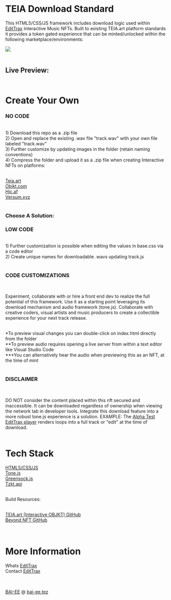 # TEIA Download Standard

This HTML5/CSS/JS framework includes download logic used within [EditTrax](https://teia.art/objkt/612561) Interactive Music NFTs. Built to existing TEIA.art platform standards it provides a token gated experience that can be minted/unlocked within the following marketplace/environments:
<br>

<img src="https://gateway.pinata.cloud/ipfs/QmWyDbiLAujvszhfkriiQ8pf7Tif3oShAEZDWVUrzRkvSn"/>
<br><br>

## Live Preview:<br><br>

# Create Your Own 

### NO CODE 
<br>
1) Download this repo as a .zip file<br>
2) Open and replace the existing .wav file "track.wav" with your own file labeled "track.wav"<br>
3) Further customize by updating images in the folder (retain naming conventions)<br>
4) Compress the folder and upload it as a .zip file when creating Interactive NFTs on platforms:<br><br>

[Teia.art](https://teia.art/)<br>
[Objkt.com](https://objkt.com/)<br>
[Hic.af](https://hic.af/)<br>
[Versum.xyz](https://objkt.com/)<br>
<br>

###  Choose A Solution:

### LOW CODE 
<br>
1) Further customization is possible when editing the values in base.css via a code editor<br>
2) Create unique names for downloadable .wavs updating track.js<br>
<br>

### CODE CUSTOMIZATIONS
<br>

Experiment, collaborate with or hire a front end dev to realize the full potential of this framework. Use it as a starting point leveraging its download mechanism and audio framework (tone.js). Collaborate with creative coders, visual artists and music producers to create a collectible experience for your next track release.


<br>
*To preview visual changes you can double-click on index.html directly from the folder<br>
**To preview audio requires opening a live server from within a text editor like Visual Studio Code<br>
***You can alternatively hear the audio when previewing this as an NFT, at the time of mint
<br><br>

### DISCLAIMER
<br>

DO NOT consider the content placed within this nft secured and inaccessible. It can be downloaded regardless of ownership when viewing the network tab in developer tools. Integrate this download feature into a more robust tone.js experience is a solution. EXAMPLE: The [Alpha Test EditTrax player](https://objkt.com/asset/hicetnunc/612561) renders loops into a full track or "edit" at the time of download.
<br><br>

# Tech Stack

[HTML5/CSS/JS](https://www.w3.org/wiki/The_web_standards_model_-_HTML_CSS_and_JavaScript)<br>
[Tone.js](https://tonejs.github.io/)<br>
[Greensock.js](https://greensock.com/)<br>
[Tzkt.api](https://tzkt.io/)<br>

<br>
Build Resources:<br><br>

[TEIA.art (Interactive OBJKT) GitHub](https://github.com/teia-community/teia-docs/wiki/Interactive-OBJKTs)<br>
[Beyond NFT GitHub](https://github.com/BeyondNFT/sandbox)<br>
<br>
<br>

# More Information

Whats [EditTrax](https://EditTrax.wiki)<br>
Contact [EditTrax](https://calendly.com/bai-ee/30min?month=2022-06)<br>
<br><br>

[BAI-EE](https://tell.ie/bai_ee) @ [bai-ee.tez](https://EditTrax.com)
